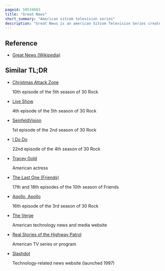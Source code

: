 ```yaml
---
pageid: 50534603
title: "Great News"
short_summary: "American sitcom television series"
description: "Great News is an american Sitcom Television Series created and written by Tracey Wigfield, and Executive produced by Wigfield alongside Tina Fey, Robert Carlock, and David Miner for 3 Arts Entertainment, Little Stranger and Universal Television. The Series premiered on Nbc on April 25 2017."
---
```


## Reference

- [Great News (Wikipedia)](https://en.wikipedia.org/?curid=50534603)

## Similar TL;DR

- [Christmas Attack Zone](/tldr/en/christmas-attack-zone)

  10th episode of the 5th season of 30 Rock

- [Live Show](/tldr/en/live-show)

  4th episode of the 5th season of 30 Rock

- [SeinfeldVision](/tldr/en/seinfeldvision)

  1st episode of the 2nd season of 30 Rock

- [I Do Do](/tldr/en/i-do-do)

  22nd episode of the 4th season of 30 Rock

- [Tracey Gold](/tldr/en/tracey-gold)

  American actress

- [The Last One (Friends)](/tldr/en/the-last-one-friends)

  17th and 18th episodes of the 10th season of Friends

- [Apollo, Apollo](/tldr/en/apollo-apollo)

  16th episode of the 3rd season of 30 Rock

- [The Verge](/tldr/en/the-verge)

  American technology news and media website

- [Real Stories of the Highway Patrol](/tldr/en/real-stories-of-the-highway-patrol)

  American TV series or program

- [Slashdot](/tldr/en/slashdot)

  Technology-related news website (launched 1997)
